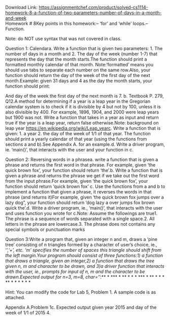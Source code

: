 Download Link: https://assignmentchef.com/product/solved-cs1114-homework-8-a-function-of-two-parameters-number-of-days-in-a-month-and-week
<br>
Homework # 8Key points in this homework:– ‘for’ and ‘while’ loops.– Function.

Note: do NOT use syntax that was not covered in class.

Question 1: Calendara. Write a function that is given two parameters: 1. The number of days in a month and 2. The day of the week (number 1-7) that represents the day that the month starts.The function should print a formatted monthly calendar of that month. Note:‘formatted’ means you should use tabs to separate each number on the same row.Also, your function should return the day of the week of the first day of the next month.Example: given 31 days and 4 as the day the month starts, your function should print:

And day of the week the first day of the next month is 7. b. Textbook P. 279, Q12.A method for determining if a year is a leap year in the Gregorian calendar system is to check if it is divisible by 4 but not by 100, unless it is also divisible by 400. For example, 1896, 1904, and 2000 were leap years but 1900 was not. Write a function that takes in a year as input and return true if the year is a leap year, return false otherwise.Note: background on leap year https://en.wikipedia.org/wiki/Leap_yearc. Write a function that is given: 1. a year 2. the day of the week of 1/1 of that year. The function should print a yearly calendar of that year (using the functions from sections a and b).See Appendix A. for an example.d. Write a driver program, ie. ‘main()’, that interacts with the user and your function in c.

Question 2: Reversing words in a phrasea. write a function that is given a phrase and returns the first word in that phrase. For example, given ‘the quick brown fox’, your function should return ‘the’.b. Write a function that is given a phrase and returns the phrase we get if we take out the first word from the input phrase.For example, given ‘the quick brown fox’, your function should return ‘quick brown fox’ c. Use the functions from a and b to implement a function that given a phrase, it reverses the words in that phrase (and returns it)For example, given ‘the quick brown fox jumps over a lazy dog”, your function should return ‘dog lazy a over jumps fox brown quick the’.d. Write a driver program, ie., ‘main()’, that interacts with the user and uses function you wrote for c.Note: Assume the followings are true1. The phrase is a sequence of words separated with a single space.2. All letters in the phrase are lowercase.3. The phrase does not contains any special symbols or punctuation marks

Question 3:Write a program that, given an integer n and m, draws a ‘pine tree’ consisting of n triangles formed by a character of user’s choice, ie., ‘*’,’+’, etc. ‘m’ specifies the number of spaces this triangle should shift from the left margin.Your program should consist of three functions:1) a function that draws a triangle, given an integer,2) a function that draws the tree given n, m and character to be drawn, and 3)a driver function that interacts with the user, ie., prompts for input of n, m and the character to be drawn.Expected output for n=3, m=8, char=’*’:** * *** * ** * * * *** * ** * * * ** * * * * * *

Hint: You can modify the code for Lab 5, Problem 1. A sample code is as attached.

Appendix A.Problem 1c. Expected output given year 2015 and day of the week of 1/1 of 2015 4.